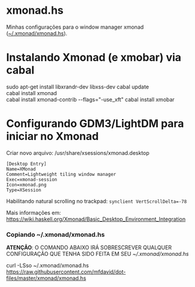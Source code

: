 # xmonad.hs
Minhas configurações para o window manager xmonad ([~/.xmonad/xmonad.hs](xmonad.hs)).

# Instalando Xmonad (e xmobar) via cabal
sudo apt-get install libxrandr-dev libxss-dev
cabal update  
cabal install xmonad  
cabal install xmonad-contrib --flags=\"-use_xft\"
cabal install xmobar

# Configurando GDM3/LightDM para iniciar no Xmonad
Criar novo arquivo: /usr/share/xsessions/xmonad.desktop  
```
[Desktop Entry]
Name=XMonad
Comment=Lightweight tiling window manager
Exec=xmonad-session
Icon=xmonad.png
Type=XSession
```

Habilitando natural scrolling no trackpad: ```synclient VertScrollDelta=-78```

Mais informações em: https://wiki.haskell.org/Xmonad/Basic_Desktop_Environment_Integration

### Copiando ~/.xmonad/xmonad.hs

**ATENÇÃO**: O COMANDO ABAIXO IRÁ SOBRESCREVER QUALQUER CONFIGURAÇÃO QUE TENHA SIDO FEITA EM SEU *~/.xmonad/xmonad.hs*

curl -LSso ~/.xmonad/xmonad.hs https://raw.githubusercontent.com/mfdavid/dot-files/master/xmonad/xmonad.hs
